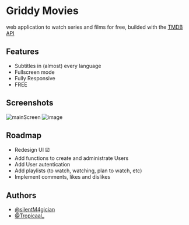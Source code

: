
# Griddy Movies

web application to watch series and films for free, builded with the [TMDB API](https://developer.themoviedb.org/docs/getting-started)

## Features

- Subtitles in (almost) every language
- Fullscreen mode
- Fully Responsive
- FREE

## Screenshots

![mainScreen](https://github.com/user-attachments/assets/d4799d82-c507-47d7-b07b-187d3e03df0d)
![image](https://github.com/user-attachments/assets/a52b27f2-2b9b-41f5-9d3e-c6553601e163)


## Roadmap

- Redesign UI ☑️
- Add functions to create and administrate Users
- Add User autentication
- Add playlists (to watch, watching, plan to watch, etc)
- Implement comments, likes and dislikes

## Authors

- [@silentM4gician](https://github.com/silentm4gician)
- [@Tropicaal_](https://github.com/Luks-code)


